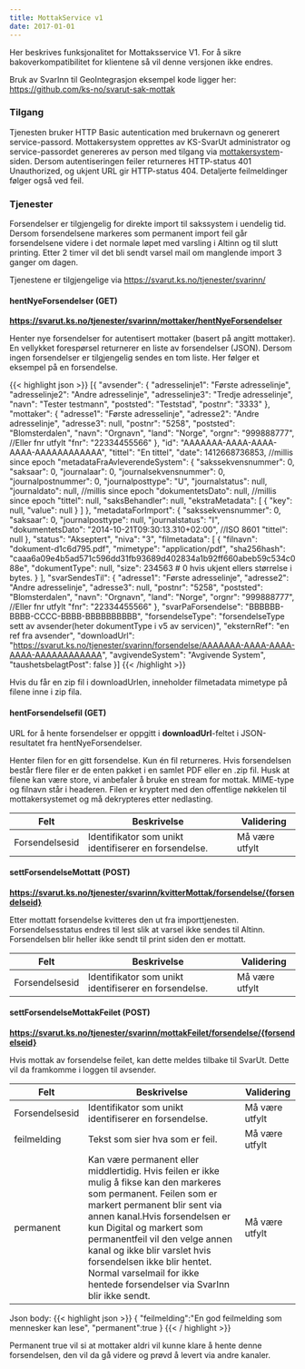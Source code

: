 ```yaml
---
title: MottakService v1
date: 2017-01-01
---
```


Her beskrives funksjonalitet for Mottaksservice V1\. For å sikre bakoverkompatibilitet for klientene så vil denne versjonen ikke endres.

Bruk av SvarInn til GeoIntegrasjon eksempel kode ligger her: https://github.com/ks-no/svarut-sak-mottak

### Tilgang

Tjenesten bruker HTTP Basic autentication med brukernavn og generert service-passord. Mottakersystem opprettes av KS-SvarUt administrator og service-passordet genereres av person med tilgang via [mottakersystem](https://svarut.ks.no/mottaker/)-siden. Dersom autentiseringen feiler returneres HTTP-status 401 Unauthorized, og ukjent URL gir HTTP-status 404\. Detaljerte feilmeldinger følger også ved feil.

### Tjenester

Forsendelser er tilgjengelig for direkte import til sakssystem i uendelig tid. Dersom forsendelsene markeres som permanent import feil går forsendelsene videre i det normale løpet med varsling i Altinn og til slutt printing.
Etter 2 timer vil det bli sendt varsel mail om manglende import 3 ganger om dagen.

Tjenestene er tilgjengelige via https://svarut.ks.no/tjenester/svarinn/

#### hentNyeForsendelser (GET)

**https://svarut.ks.no/tjenester/svarinn/mottaker/hentNyeForsendelser**

Henter nye forsendelser for autentisert mottaker (basert på angitt mottaker). En vellykket forespørsel returnerer en liste av forsendelser (JSON). Dersom ingen forsendelser er tilgjengelig sendes en tom liste. Her følger et eksempel på en forsendelse.

{{< highlight json >}}
[{
  "avsender": {
    "adresselinje1": "Første adresselinje",
    "adresselinje2": "Andre adresselinje",
    "adresselinje3": "Tredje adresselinje",
    "navn": "Tester testmann",
    "poststed": "Teststad",
    "postnr": "3333"
  },
  "mottaker": {
    "adresse1": "Første adresselinje",
    "adresse2": "Andre adresselinje",
    "adresse3": null,
    "postnr": "5258",
    "poststed": "Blomsterdalen",
    "navn": "Orgnavn",
    "land": "Norge",
    "orgnr": "999888777", //Eller fnr utfylt
    "fnr": "22334455566"
  },
  "id": "AAAAAAA-AAAA-AAAA-AAAA-AAAAAAAAAAAA",
  "tittel": "En tittel",
  "date": 1412668736853, //millis since epoch
  "metadataFraAvleverendeSystem": {
    "sakssekvensnummer": 0,
    "saksaar": 0,
    "journalaar": 0,
    "journalsekvensnummer": 0,
    "journalpostnummer": 0,
    "journalposttype": "U",
    "journalstatus": null,
    "journaldato": null, //millis since epoch
    "dokumentetsDato": null, //millis since epoch
    "tittel": null,
    "saksBehandler": null,
    "ekstraMetadata": [
      {
        "key": null,
        "value": null
      }
    ]
  },
  "metadataForImport": {
    "sakssekvensnummer": 0,
    "saksaar": 0,
    "journalposttype": null,
    "journalstatus": "I",
    "dokumentetsDato": "2014-10-21T09:30:13.310+02:00", //ISO 8601
    "tittel": null
  },
  "status": "Akseptert",
  "niva": "3",
  "filmetadata": [
    {
      "filnavn": "dokument-d1c6d795.pdf",
      "mimetype": "application/pdf",
      "sha256hash": "caaa6a09e4b5ad571c596dd31fb93689d402834a1b92ff660abeb59c534c088e",
      "dokumentType": null,
      "size": 234563 # 0 hvis ukjent ellers størrelse i bytes.
    }
  ],
  "svarSendesTil": {
    "adresse1": "Første adresselinje",
    "adresse2": "Andre adresselinje",
    "adresse3": null,
    "postnr": "5258",
    "poststed": "Blomsterdalen",
    "navn": "Orgnavn",
    "land": "Norge",
    "orgnr": "999888777", //Eller fnr utfylt
    "fnr": "22334455566"
  },
  "svarPaForsendelse": "BBBBBB-BBBB-CCCC-BBBB-BBBBBBBBBB",
  "forsendelseType": "forsendelseType sett av avsender(heter dokumentType i v5 av servicen)",
  "eksternRef": "en ref fra avsender",
  "downloadUrl": "https://svarut.ks.no/tjenester/svarinn/forsendelse/AAAAAAA-AAAA-AAAA-AAAA-AAAAAAAAAAAA",
  "avgivendeSystem": "Avgivende System",
  "taushetsbelagtPost": false
}]
{{< /highlight >}}

Hvis du får en zip fil i downloadUrlen, inneholder filmetadata mimetype på filene inne i zip fila.


#### hentForsendelsefil (GET)

URL for å hente forsendelser er oppgitt i **downloadUrl**-feltet i JSON-resultatet fra hentNyeForsendelser.

Henter filen for en gitt forsendelse. Kun én fil returneres. Hvis forsendelsen består flere filer er de enten pakket i en samlet PDF eller en .zip fil. Husk at filene kan være store, vi anbefaler å bruke en stream for mottak. MIME-type og filnavn står i headeren. Filen er kryptert med den offentlige nøkkelen til mottakersystemet og må dekrypteres etter nedlasting.

<table class="table table-condensed">

<thead>

<tr>

<th>Felt</th>

<th colspan="2">Beskrivelse</th>

<th>Validering</th>

</tr>

</thead>

<tbody>

<tr>

<td class="bold" rowspan="9">Forsendelsesid</td>

<td colspan="2">Identifikator som unikt identifiserer en forsendelse.</td>

<td>Må være utfylt</td>

</tr>

</tbody>

</table>

#### settForsendelseMottatt (POST)

**https://svarut.ks.no/tjenester/svarinn/kvitterMottak/forsendelse/{forsendelseid}**

Etter mottatt forsendelse kvitteres den ut fra importtjenesten. Forsendelsesstatus endres til lest slik at varsel ikke sendes til Altinn. Forsendelsen blir heller ikke sendt til print siden den er mottatt.

<table class="table table-condensed">

<thead>

<tr>

<th>Felt</th>

<th colspan="2">Beskrivelse</th>

<th>Validering</th>

</tr>

</thead>

<tbody>

<tr>

<td class="bold" rowspan="9">Forsendelsesid</td>

<td colspan="2">Identifikator som unikt identifiserer en forsendelse.</td>

<td>Må være utfylt</td>

</tr>

</tbody>

</table>

#### settForsendelseMottakFeilet (POST)

**https://svarut.ks.no/tjenester/svarinn/mottakFeilet/forsendelse/{forsendelseid}**

Hvis mottak av forsendelse feilet, kan dette meldes tilbake til SvarUt. Dette vil da framkomme i loggen til avsender.


<table>

<thead>

<tr>

<th>Felt</th>

<th colspan="2">Beskrivelse</th>

<th>Validering</th>

</tr>

</thead>

<tbody>

<tr>
  <td class="bold">Forsendelsesid</td>
  <td colspan="2">Identifikator som unikt identifiserer en forsendelse.</td>
  <td>Må være utfylt</td>
</tr>
<tr>
  <td class="bold">feilmelding</td>
  <td colspan="2">Tekst som sier hva som er feil.</td>
  <td>Må være utfylt</td>
</tr>
<tr>
  <td class="bold">permanent</td>
  <td colspan="2">Kan være permanent eller middlertidig. 
Hvis feilen er ikke mulig å fikse kan den markeres som permanent. Feilen som er markert permanent blir sent via annen kanal.Hvis forsendelsen er kun Digital og markert som permanentfeil vil den velge annen kanal og ikke blir varslet hvis forsendelsen ikke blir hentet. Normal varselmail for ikke hentede forsendelser via SvarInn blir ikke sendt.</td>
  <td>Må være utfylt</td>
</tr>
</tbody>

</table>

Json body:
{{< highlight json >}}
{
 "feilmelding":"En god feilmelding som mennesker kan lese",
 "permanent":true
}
{{< / highlight >}}

Permanent true vil si at mottaker aldri vil kunne klare å hente denne forsendelsen, den vil da gå videre og prøvd å levert via andre kanaler.
